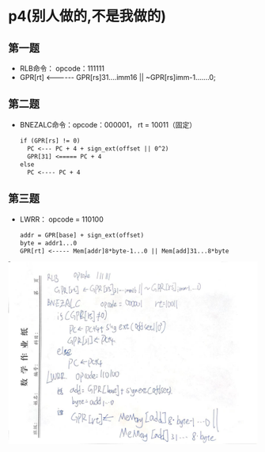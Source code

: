 # p4(别人做的,不是我做的)

## 第一题

- RLB命令： opcode：111111
- GPR[rt] <------ GPR[rs]31....imm16 || ~GPR[rs]imm-1.......0;



## 第二题

- BNEZALC命令：opcode：000001， rt = 10011（固定）

  ```
  if (GPR[rs] != 0)
  	PC <--- PC + 4 + sign_ext(offset || 0^2)
  	GPR[31] <===== PC + 4
  else 
  	PC <---- PC + 4
  ```

  

## 第三题

- LWRR： opcode = 110100

  ```
  addr = GPR[base] + sign_ext(offset)
  byte = addr1...0
  GPR[rt] <----- Mem[addr]8*byte-1...0 || Mem[add]31...8*byte
  ```





![](1.jpg)